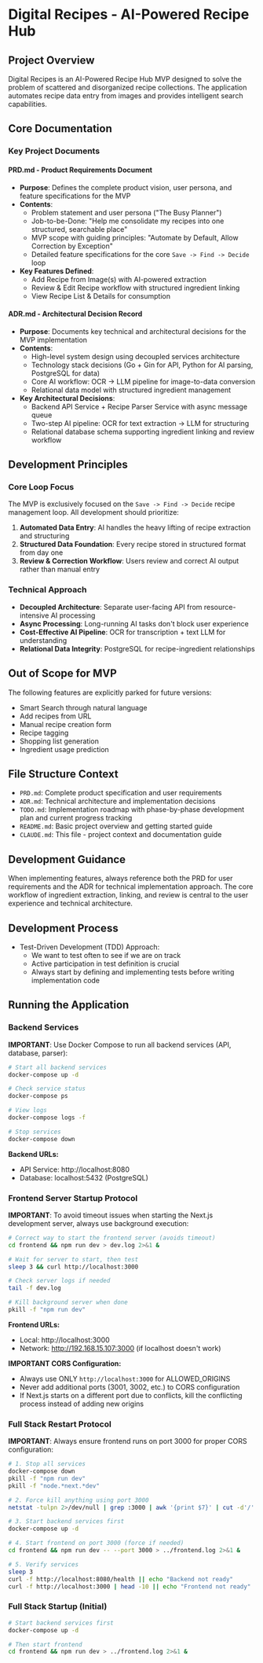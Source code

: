 # Digital Recipes - AI-Powered Recipe Hub

## Project Overview
Digital Recipes is an AI-Powered Recipe Hub MVP designed to solve the problem of scattered and disorganized recipe collections. The application automates recipe data entry from images and provides intelligent search capabilities.

## Core Documentation

### Key Project Documents

#### **PRD.md** - Product Requirements Document
- **Purpose**: Defines the complete product vision, user persona, and feature specifications for the MVP
- **Contents**: 
  - Problem statement and user persona ("The Busy Planner")
  - Job-to-be-Done: "Help me consolidate my recipes into one structured, searchable place"
  - MVP scope with guiding principles: "Automate by Default, Allow Correction by Exception"
  - Detailed feature specifications for the core `Save -> Find -> Decide` loop
- **Key Features Defined**:
  - Add Recipe from Image(s) with AI-powered extraction
  - Review & Edit Recipe workflow with structured ingredient linking
  - View Recipe List & Details for consumption

#### **ADR.md** - Architectural Decision Record  
- **Purpose**: Documents key technical and architectural decisions for the MVP implementation
- **Contents**:
  - High-level system design using decoupled services architecture
  - Technology stack decisions (Go + Gin for API, Python for AI parsing, PostgreSQL for data)
  - Core AI workflow: OCR → LLM pipeline for image-to-data conversion
  - Relational data model with structured ingredient management
- **Key Architectural Decisions**:
  - Backend API Service + Recipe Parser Service with async message queue
  - Two-step AI pipeline: OCR for text extraction → LLM for structuring
  - Relational database schema supporting ingredient linking and review workflow

## Development Principles

### Core Loop Focus
The MVP is exclusively focused on the `Save -> Find -> Decide` recipe management loop. All development should prioritize:

1. **Automated Data Entry**: AI handles the heavy lifting of recipe extraction and structuring
2. **Structured Data Foundation**: Every recipe stored in structured format from day one
3. **Review & Correction Workflow**: Users review and correct AI output rather than manual entry

### Technical Approach
- **Decoupled Architecture**: Separate user-facing API from resource-intensive AI processing
- **Async Processing**: Long-running AI tasks don't block user experience
- **Cost-Effective AI Pipeline**: OCR for transcription + text LLM for understanding
- **Relational Data Integrity**: PostgreSQL for recipe-ingredient relationships

## Out of Scope for MVP
The following features are explicitly parked for future versions:
- Smart Search through natural language
- Add recipes from URL
- Manual recipe creation form
- Recipe tagging
- Shopping list generation
- Ingredient usage prediction

## File Structure Context
- `PRD.md`: Complete product specification and user requirements
- `ADR.md`: Technical architecture and implementation decisions  
- `TODO.md`: Implementation roadmap with phase-by-phase development plan and current progress tracking
- `README.md`: Basic project overview and getting started guide
- `CLAUDE.md`: This file - project context and documentation guide

## Development Guidance
When implementing features, always reference both the PRD for user requirements and the ADR for technical implementation approach. The core workflow of ingredient extraction, linking, and review is central to the user experience and technical architecture.

## Development Process
- Test-Driven Development (TDD) Approach:
  - We want to test often to see if we are on track
  - Active participation in test definition is crucial
  - Always start by defining and implementing tests before writing implementation code

## Running the Application

### Backend Services
**IMPORTANT**: Use Docker Compose to run all backend services (API, database, parser):

```bash
# Start all backend services
docker-compose up -d

# Check service status
docker-compose ps

# View logs
docker-compose logs -f

# Stop services
docker-compose down
```

**Backend URLs:**
- API Service: http://localhost:8080
- Database: localhost:5432 (PostgreSQL)

### Frontend Server Startup Protocol
**IMPORTANT**: To avoid timeout issues when starting the Next.js development server, always use background execution:

```bash
# Correct way to start the frontend server (avoids timeout)
cd frontend && npm run dev > dev.log 2>&1 &

# Wait for server to start, then test
sleep 3 && curl http://localhost:3000

# Check server logs if needed
tail -f dev.log

# Kill background server when done
pkill -f "npm run dev"
```

**Frontend URLs:**
- Local: http://localhost:3000
- Network: http://192.168.15.107:3000 (if localhost doesn't work)

**IMPORTANT CORS Configuration:**
- Always use ONLY `http://localhost:3000` for ALLOWED_ORIGINS
- Never add additional ports (3001, 3002, etc.) to CORS configuration
- If Next.js starts on a different port due to conflicts, kill the conflicting process instead of adding new origins

### Full Stack Restart Protocol
**IMPORTANT**: Always ensure frontend runs on port 3000 for proper CORS configuration:

```bash
# 1. Stop all services
docker-compose down
pkill -f "npm run dev"
pkill -f "node.*next.*dev"

# 2. Force kill anything using port 3000
netstat -tulpn 2>/dev/null | grep :3000 | awk '{print $7}' | cut -d'/' -f1 | xargs -r kill -9

# 3. Start backend services first
docker-compose up -d

# 4. Start frontend on port 3000 (force if needed)
cd frontend && npm run dev -- --port 3000 > ../frontend.log 2>&1 &

# 5. Verify services
sleep 3
curl -f http://localhost:8080/health || echo "Backend not ready"
curl -f http://localhost:3000 | head -10 || echo "Frontend not ready"
```

### Full Stack Startup (Initial)
```bash
# Start backend services first
docker-compose up -d

# Then start frontend
cd frontend && npm run dev > ../frontend.log 2>&1 &
```